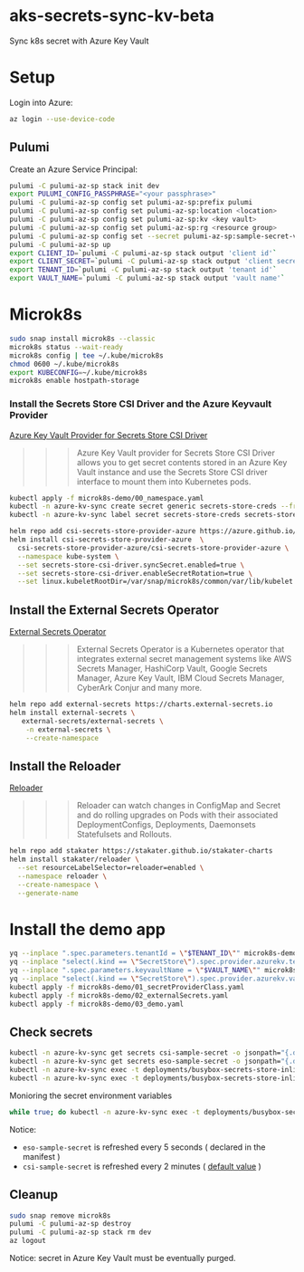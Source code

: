 # aks-secrets-sync-kv-beta
Sync k8s secret with Azure Key Vault

# Setup

Login into Azure:

```bash
az login --use-device-code
```

## Pulumi 

Create an Azure Service Principal:

```bash
pulumi -C pulumi-az-sp stack init dev
export PULUMI_CONFIG_PASSPHRASE="<your passphrase>"
pulumi -C pulumi-az-sp config set pulumi-az-sp:prefix pulumi
pulumi -C pulumi-az-sp config set pulumi-az-sp:location <location>
pulumi -C pulumi-az-sp config set pulumi-az-sp:kv <key vault>
pulumi -C pulumi-az-sp config set pulumi-az-sp:rg <resource group>
pulumi -C pulumi-az-sp config set --secret pulumi-az-sp:sample-secret-value asecretvalue
pulumi -C pulumi-az-sp up
export CLIENT_ID=`pulumi -C pulumi-az-sp stack output 'client id'`
export CLIENT_SECRET=`pulumi -C pulumi-az-sp stack output 'client secret' --show-secrets`
export TENANT_ID=`pulumi -C pulumi-az-sp stack output 'tenant id'`
export VAULT_NAME=`pulumi -C pulumi-az-sp stack output 'vault name'`
```

# Microk8s

```bash
sudo snap install microk8s --classic
microk8s status --wait-ready
microk8s config | tee ~/.kube/microk8s
chmod 0600 ~/.kube/microk8s
export KUBECONFIG=~/.kube/microk8s 
microk8s enable hostpath-storage
```

### Install the Secrets Store CSI Driver and the Azure Keyvault Provider 

[Azure Key Vault Provider for Secrets Store CSI Driver](https://github.com/Azure/secrets-store-csi-driver-provider-azure)

>>> Azure Key Vault provider for Secrets Store CSI Driver allows you to get secret contents stored in an Azure Key Vault instance and use the Secrets Store CSI driver interface to mount them into Kubernetes pods.

```bash
kubectl apply -f microk8s-demo/00_namespace.yaml
kubectl -n azure-kv-sync create secret generic secrets-store-creds --from-literal clientid="$CLIENT_ID" --from-literal clientsecret="$CLIENT_SECRET"
kubectl -n azure-kv-sync label secret secrets-store-creds secrets-store.csi.k8s.io/used=true
```

```bash
helm repo add csi-secrets-store-provider-azure https://azure.github.io/secrets-store-csi-driver-provider-azure/charts
helm install csi-secrets-store-provider-azure  \
  csi-secrets-store-provider-azure/csi-secrets-store-provider-azure \
  --namespace kube-system \
  --set secrets-store-csi-driver.syncSecret.enabled=true \
  --set secrets-store-csi-driver.enableSecretRotation=true \
  --set linux.kubeletRootDir=/var/snap/microk8s/common/var/lib/kubelet
```

## Install the External Secrets Operator

[External Secrets Operator](https://external-secrets.io/latest/)

>>> External Secrets Operator is a Kubernetes operator that integrates external secret management systems like AWS Secrets Manager, HashiCorp Vault, Google Secrets Manager, Azure Key Vault, IBM Cloud Secrets Manager, CyberArk Conjur and many more.

```bash
helm repo add external-secrets https://charts.external-secrets.io
helm install external-secrets \
   external-secrets/external-secrets \
    -n external-secrets \
    --create-namespace
```

## Install the Reloader

[Reloader](https://github.com/stakater/Reloader)

>>> Reloader can watch changes in ConfigMap and Secret and do rolling upgrades on Pods with their associated DeploymentConfigs, Deployments, Daemonsets Statefulsets and Rollouts.

```bash
helm repo add stakater https://stakater.github.io/stakater-charts
helm install stakater/reloader \
  --set resourceLabelSelector=reloader=enabled \
  --namespace reloader \
  --create-namespace \
  --generate-name
```

# Install the demo app

```bash
yq --inplace ".spec.parameters.tenantId = \"$TENANT_ID\"" microk8s-demo/01_secretProviderClass.yaml
yq --inplace "select(.kind == \"SecretStore\").spec.provider.azurekv.tenantId = \"$TENANT_ID\"" microk8s-demo/02_externalSecrets.yaml
yq --inplace ".spec.parameters.keyvaultName = \"$VAULT_NAME\"" microk8s-demo/01_secretProviderClass.yaml
yq --inplace "select(.kind == \"SecretStore\").spec.provider.azurekv.vaultUrl = \"https://$VAULT_NAME.vault.azure.net\"" microk8s-demo/02_externalSecrets.yaml
kubectl apply -f microk8s-demo/01_secretProviderClass.yaml
kubectl apply -f microk8s-demo/02_externalSecrets.yaml
kubectl apply -f microk8s-demo/03_demo.yaml
```

## Check secrets

```bash
kubectl -n azure-kv-sync get secrets csi-sample-secret -o jsonpath="{.data.sample-secret}" | base64 -d
kubectl -n azure-kv-sync get secrets eso-sample-secret -o jsonpath="{.data.sample-secret}" | base64 -d
kubectl -n azure-kv-sync exec -t deployments/busybox-secrets-store-inline -- sh -c 'echo $SECRET_CSI'
kubectl -n azure-kv-sync exec -t deployments/busybox-secrets-store-inline -- sh -c 'echo $SECRET_ESO'
```

Monioring the secret environment variables

```bash
while true; do kubectl -n azure-kv-sync exec -t deployments/busybox-secrets-store-inline -- sh -c 'env | grep ^SECRET'; echo; sleep 1; done
```

Notice:
* `eso-sample-secret` is refreshed every 5 seconds ( declared in the manifest )
* `csi-sample-secret` is refreshed every 2 minutes ( [default value](https://github.com/Azure/secrets-store-csi-driver-provider-azure/blob/b2cf91c02d02e88cba3c997aa4af19c7ecd61d8e/charts/csi-secrets-store-provider-azure/values.yaml#L159) )

## Cleanup

```bash
sudo snap remove microk8s
pulumi -C pulumi-az-sp destroy
pulumi -C pulumi-az-sp stack rm dev
az logout
```

Notice: secret in Azure Key Vault must be eventually purged.

